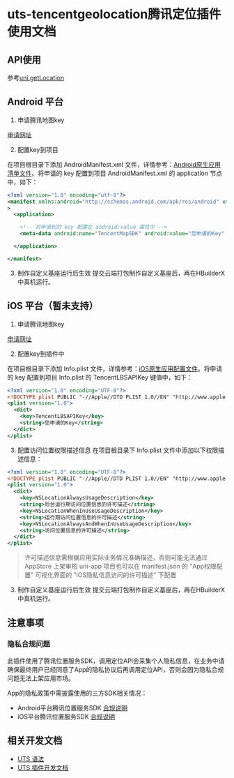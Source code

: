 # uts-tencentgeolocation腾讯定位插件使用文档

## API使用

参考[uni.getLocation](https://doc.dcloud.net.cn/uni-app-x/api/get-location.html)

## Android 平台

1. 申请腾讯地图key

[申请网址](https://lbs.qq.com/mobile/androidMapSDK/developerGuide/getKey)

2. 配置key到项目

在项目根目录下添加 AndroidManifest.xml 文件，详情参考：[Android原生应用清单文件](https://uniapp.dcloud.net.cn/tutorial/app-nativeresource-android.html#%E5%BA%94%E7%94%A8%E6%B8%85%E5%8D%95%E6%96%87%E4%BB%B6-androidmanifest-xml)。将申请的 key 配置到项目 AndroidManifest.xml 的 application 节点中，如下：
```xml
<?xml version="1.0" encoding="utf-8"?>
<manifest xmlns:android="http://schemas.android.com/apk/res/android" xmlns:tools="http://schemas.android.com/tools"
>
  <application>

    <!-- 将申请到的 key 配置在 android:value 属性中 -->
    <meta-data android:name="TencentMapSDK" android:value="您申请的Key" />

  </application>

</manifest>
```

3. 制作自定义基座运行后生效
提交云端打包制作自定义基座后，再在HBuilderX中真机运行。

## iOS 平台（暂未支持）

1. 申请腾讯地图key

[申请网址](https://lbs.qq.com/mobile/androidMapSDK/developerGuide/getKey)

2. 配置key到插件中

在项目根目录下添加 Info.plist 文件，详情参考：[iOS原生应用配置文件](https://uniapp.dcloud.net.cn/tutorial/app-nativeresource-ios.html#infoplist)。将申请的 key 配置到项目 Info.plist 的 TencentLBSAPIKey 键值中，如下：

```xml
<?xml version="1.0" encoding="UTF-8"?>
<!DOCTYPE plist PUBLIC "-//Apple//DTD PLIST 1.0//EN" "http://www.apple.com/DTDs/PropertyList-1.0.dtd">
<plist version="1.0">
  <dict>
    <key>TencentLBSAPIKey</key>
    <string>您申请的Key</string>
  </dict>
</plist>
```

3. 配置访问位置权限描述信息
在项目根目录下 Info.plist 文件中添加以下权限描述信息：
```xml
<?xml version="1.0" encoding="UTF-8"?>
<!DOCTYPE plist PUBLIC "-//Apple//DTD PLIST 1.0//EN" "http://www.apple.com/DTDs/PropertyList-1.0.dtd">
<plist version="1.0">
  <dict>
    <key>NSLocationAlwaysUsageDescription</key>
    <string>后台运行期访问位置信息的许可描述</string>
    <key>NSLocationWhenInUseUsageDescription</key>
    <string>运行期访问位置信息的许可描述</string>
    <key>NSLocationAlwaysAndWhenInUseUsageDescription</key>
    <string>访问位置信息的许可描述</string>
  </dict>
</plist>
```

> 许可描述信息需根据应用实际业务情况准确描述，否则可能无法通过 AppStore 上架审核
> uni-app 项目也可以在 manifest.json 的 "App权限配置" 可视化界面的 "iOS隐私信息访问的许可描述" 下配置

3. 制作自定义基座运行后生效
提交云端打包制作自定义基座后，再在HBuilderX中真机运行。

## 注意事项

### 隐私合规问题
此插件使用了腾讯位置服务SDK，调用定位API会采集个人隐私信息，在业务中请确保最终用户已经同意了App的隐私协议后再调用定位API，否则会因为隐私合规问题无法上架应用市场。

App的隐私政策中需披露使用的三方SDK相关情况：

- Android平台腾讯位置服务SDK [合规说明](https://lbs.qq.com/mobile/androidLocationSDK/androidLBSInfo)
- iOS平台腾讯位置服务SDK [合规说明](https://lbs.qq.com/mobile/iosLocationSDK/iosLBSInfo)


## 相关开发文档

- [UTS 语法](https://uniapp.dcloud.net.cn/tutorial/syntax-uts.html)
- [UTS 插件开发文档](https://doc.dcloud.net.cn/uni-app-x/plugin/uts-plugin.html)
